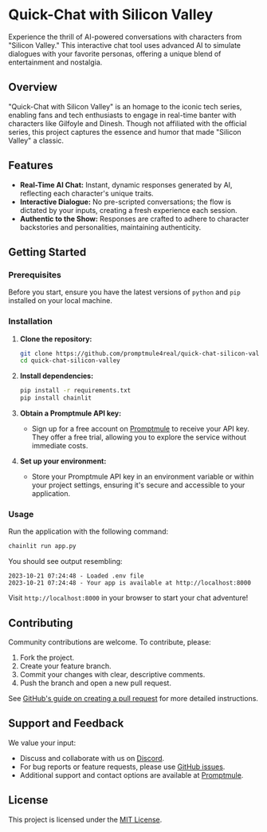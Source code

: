 # Quick-Chat with Silicon Valley

Experience the thrill of AI-powered conversations with characters from "Silicon Valley." This interactive chat tool uses advanced AI to simulate dialogues with your favorite personas, offering a unique blend of entertainment and nostalgia.

## Overview

"Quick-Chat with Silicon Valley" is an homage to the iconic tech series, enabling fans and tech enthusiasts to engage in real-time banter with characters like Gilfoyle and Dinesh. Though not affiliated with the official series, this project captures the essence and humor that made "Silicon Valley" a classic.

## Features

- **Real-Time AI Chat:** Instant, dynamic responses generated by AI, reflecting each character's unique traits.
- **Interactive Dialogue:** No pre-scripted conversations; the flow is dictated by your inputs, creating a fresh experience each session.
- **Authentic to the Show:** Responses are crafted to adhere to character backstories and personalities, maintaining authenticity.

## Getting Started

### Prerequisites

Before you start, ensure you have the latest versions of `python` and `pip` installed on your local machine.

### Installation

1. **Clone the repository:**
   ```bash
   git clone https://github.com/promptmule4real/quick-chat-silicon-valley.git
   cd quick-chat-silicon-valley
   ```

2. **Install dependencies:**
   ```bash
   pip install -r requirements.txt
   pip install chainlit
   ```

3. **Obtain a Promptmule API key:**

   - Sign up for a free account on [Promptmule](https://promptmule.com/app/signup) to receive your API key. They offer a free trial, allowing you to explore the service without immediate costs.

4. **Set up your environment:**

   - Store your Promptmule API key in an environment variable or within your project settings, ensuring it's secure and accessible to your application.

### Usage

Run the application with the following command:

```bash
chainlit run app.py
```

You should see output resembling:

```
2023-10-21 07:24:48 - Loaded .env file
2023-10-21 07:24:48 - Your app is available at http://localhost:8000
```

Visit `http://localhost:8000` in your browser to start your chat adventure!

## Contributing

Community contributions are welcome. To contribute, please:

1. Fork the project.
2. Create your feature branch.
3. Commit your changes with clear, descriptive comments.
4. Push the branch and open a new pull request.

See [GitHub's guide on creating a pull request](https://help.github.com/en/github/collaborating-with-issues-and-pull-requests/creating-a-pull-request) for more detailed instructions.

## Support and Feedback

We value your input:

- Discuss and collaborate with us on [Discord](https://discord.gg/C5ZqNkSK).
- For bug reports or feature requests, please use [GitHub issues](https://github.com/promptmule4real/quick-chat-silicon-valley/issues).
- Additional support and contact options are available at [Promptmule](https://www.promptmule.com).

## License

This project is licensed under the [MIT License](https://choosealicense.com/licenses/mit/).
